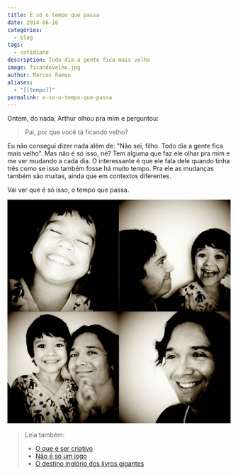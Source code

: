 ```yaml
---
title: É só o tempo que passa
date: 2014-06-16
categories:
  - blog
tags:
  - cotidiano
description: Todo dia a gente fica mais velho
image: ficandovelho.jpg
author: Marcos Ramon
aliases:
  - "[[tempo]]"
permalink: e-so-o-tempo-que-passa
---
```

Ontem, do nada, Arthur olhou pra mim e perguntou:
     
> Pai, por que você tá ficando velho?
     
Eu não consegui dizer nada além de: "Não sei, filho. Todo dia a gente fica mais velho". Mas não é só isso, né? Tem alguma que faz ele olhar pra mim e me ver mudando a cada dia. O interessante é que ele fala dele quando tinha três como se isso também fosse há muito tempo. Pra ele as mudanças também são muitas, ainda que em contextos diferentes.
     
Vai ver que é só isso, o tempo que passa.

<img src="/assets/img/Pasted image 20250225130816.png">



> Leia também:
> - <a href="/o-que-e-ser-criativo">O que é ser criativo</a>
> - <a href="/nao-e-so-um-jogo">Não é só um jogo</a>
> - <a href="/o-destino-inglorio-dos-livros-gigantes">O destino inglório dos livros gigantes</a>
